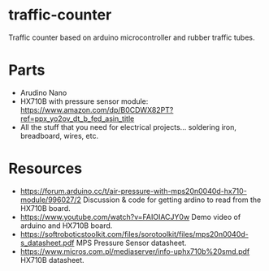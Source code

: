 # traffic-counter
Traffic counter based on arduino microcontroller and rubber traffic tubes.

# Parts
* Arudino Nano
* HX710B with pressure sensor module: https://www.amazon.com/dp/B0CDWX82PT?ref=ppx_yo2ov_dt_b_fed_asin_title
* All the stuff that you need for electrical projects... soldering iron, breadboard, wires, etc.


# Resources
* https://forum.arduino.cc/t/air-pressure-with-mps20n0040d-hx710-module/996027/2 Discussion & code for getting ardino to read from the HX710B board.
* https://www.youtube.com/watch?v=FAIOIACJY0w Demo video of arduino and HX710B board.
* https://softroboticstoolkit.com/files/sorotoolkit/files/mps20n0040d-s_datasheet.pdf MPS Pressure Sensor datasheet.
* https://www.micros.com.pl/mediaserver/info-uphx710b%20smd.pdf HX710B datasheet.
